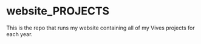 # website_PROJECTS
This is the repo that runs my website containing all of my Vives projects for each year.
